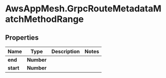 # AwsAppMesh.GrpcRouteMetadataMatchMethodRange

## Properties

Name | Type | Description | Notes
------------ | ------------- | ------------- | -------------
**end** | **Number** |  | 
**start** | **Number** |  | 


